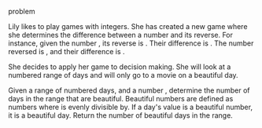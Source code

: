 problem

Lily likes to play games with integers. She has created a new game where
she determines the difference between a number and its reverse. For instance,
given the number , its reverse is . Their difference is . The number  reversed is , and their difference is .

She decides to apply her game to decision making. She will look
at a numbered range of days and will only go to a movie on a beautiful day.

Given a range of numbered days,  and a number ,
determine the number of days in the range that are beautiful.
Beautiful numbers are defined as numbers where  is evenly divisible by.
If a day's value is a beautiful number, it is a beautiful day. 
Return the number of beautiful days in the range.